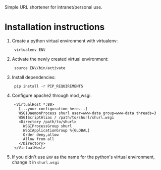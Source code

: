 Simple URL shortener for intranet/personal use.


Installation instructions
==============================================================================

1. Create a python virtual environment with virtualenv:

        virtualenv ENV

2. Activate the newly created virtual environment:

        source ENV/bin/activate

3. Install dependencies:

        pip install -r PIP_REQUIREMENTS

4. Configure apache2 through mod_wsgi:

        <VirtualHost *:80>
          [...your configuration here...]
          WSGIDaemonProcess shurl user=www-data group=www-data threads=3
          WSGIScriptAlias / /path/to/shurl/shurl.wsgi
          <Directory /path/to/shurl>
            WSGIProcessGroup shurl
            WSGIApplicationGroup %{GLOBAL}
            Order deny,allow
            Allow from all
          </Directory>
        </VirtualHost>

5. If you didn't use `ENV` as the name for the python's virtual environment,
   change it in `shurl.wsgi`
